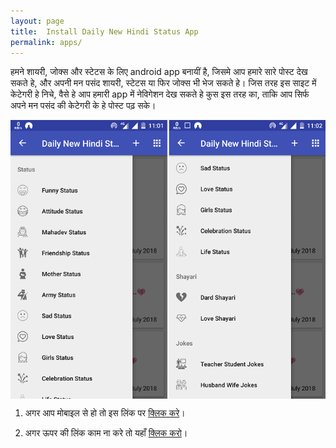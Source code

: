 ```yaml
---
layout: page
title:  Install Daily New Hindi Status App
permalink: apps/
---
```

<p>हमने शायरी, जोक्स और स्टेटस के लिए android app बनायीं है, जिसमे आप हमारे सारे पोस्ट देख सकते हे, और अपनी मन पसंद शायरी, स्टेटस या फिर जोक्स भी भेज सकते हे। जिस तरह इस साइट में केटेगरी हे निचे, वैसे हे आप हमारी app में नेविगेशन देख सकते हे कुस इस तरह का, ताकि आप सिर्फ अपने मन पसंद की केटेगरी के हे पोस्ट पढ़ सके। </p>

<img style="max-width:100%;display:block;margin:auto;vertical-align:middle" src="/myApp.png" alt="Daily New Hindi Status App"/>

1) अगर आप मोबाइल से हो तो इस लिंक पर <a target="_blank" rel="nofollow" href="market://details?id=in.mdsfeed">क्लिक करे</a>।

2) अगर ऊपर की लिंक काम ना करे तो यहाँ <a target="_blank" rel="nofollow" href="https://play.google.com/store/apps/details?id=in.mdsfeed">क्लिक करो</a>। 
